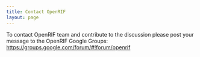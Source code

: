 ```yaml
---
title: Contact OpenRIF
layout: page
---
```



To contact OpenRIF team and contribute to the discussion please post your message to the OpenRIF Google Groups: https://groups.google.com/forum/#!forum/openrif
